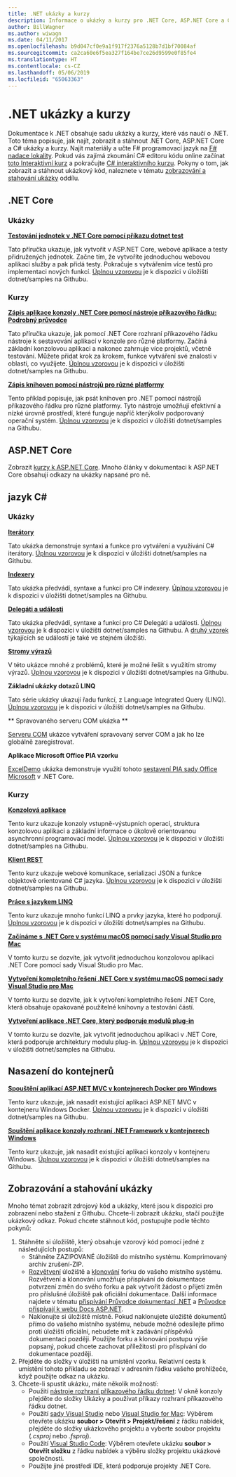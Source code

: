 ```yaml
---
title: .NET ukázky a kurzy
description: Informace o ukázky a kurzy pro .NET Core, ASP.NET Core a C# jazyk, který vám pomůže Další informace o rozhraní .NET.
author: BillWagner
ms.author: wiwagn
ms.date: 04/11/2017
ms.openlocfilehash: b9d047cf0e9a1f917f2376a5128b7d1bf70084af
ms.sourcegitcommit: ca2ca60e6f5ea327f164be7ce26d9599e0f85fe4
ms.translationtype: HT
ms.contentlocale: cs-CZ
ms.lasthandoff: 05/06/2019
ms.locfileid: "65063363"
---
```

# <a name="net-samples-and-tutorials"></a>.NET ukázky a kurzy

Dokumentace k .NET obsahuje sadu ukázky a kurzy, které vás naučí o .NET. Toto téma popisuje, jak najít, zobrazit a stáhnout .NET Core, ASP.NET Core a C# ukázky a kurzy. Najít materiály a učte F# programovací jazyk na [ F# nadace lokality](https://fsharp.org/learn.html). Pokud vás zajímá zkoumání C# editoru kódu online začínat [toto Interaktivní kurz](https://www.microsoft.com/net/learn/in-browser-tutorial/1) a pokračujte [ C# interaktivního kurzu](../csharp/tutorials/intro-to-csharp/index.md). Pokyny o tom, jak zobrazit a stáhnout ukázkový kód, naleznete v tématu [zobrazování a stahování ukázky](#viewing-and-downloading-samples) oddílu.

## <a name="net-core"></a>.NET Core

### <a name="samples"></a>Ukázky

**[Testování jednotek v .NET Core pomocí příkazu dotnet test](../core/testing/unit-testing-with-dotnet-test.md)**

Tato příručka ukazuje, jak vytvořit v ASP.NET Core, webové aplikace a testy přidružených jednotek. Začne tím, že vytvoříte jednoduchou webovou aplikaci služby a pak přidá testy. Pokračuje s vytvářením více testů pro implementaci nových funkcí. [Úplnou vzorovou](https://github.com/dotnet/samples/tree/master/core/getting-started/unit-testing-using-dotnet-test) je k dispozici v úložišti dotnet/samples na Githubu.

### <a name="tutorials"></a>Kurzy

**[Zápis aplikace konzoly .NET Core pomocí nástroje příkazového řádku: Podrobný průvodce](../core/tutorials/using-with-xplat-cli.md)**

Tato příručka ukazuje, jak pomocí .NET Core rozhraní příkazového řádku nástroje k sestavování aplikací v konzole pro různé platformy. Začíná základní konzolovou aplikaci a nakonec zahrnuje více projektů, včetně testování. Můžete přidat krok za krokem, funkce vytváření své znalosti v oblasti, co využijete. [Úplnou vzorovou](https://github.com/dotnet/samples/tree/master/core/console-apps) je k dispozici v úložišti dotnet/samples na Githubu.

**[Zápis knihoven pomocí nástrojů pro různé platformy](../core/tutorials/libraries.md)**

Tento příklad popisuje, jak psát knihoven pro .NET pomocí nástrojů příkazového řádku pro různé platformy. Tyto nástroje umožňují efektivní a nízké úrovně prostředí, které funguje napříč kterýkoliv podporovaný operační systém. [Úplnou vzorovou](https://github.com/dotnet/samples/tree/master/framework/libraries/frameworks-library) je k dispozici v úložišti dotnet/samples na Githubu.

## <a name="aspnet-core"></a>ASP.NET Core

Zobrazit [kurzy k ASP.NET Core](/aspnet/core/tutorials/). Mnoho články v dokumentaci k ASP.NET Core obsahují odkazy na ukázky napsané pro ně.

## <a name="c-language"></a>jazyk C#

### <a name="samples"></a>Ukázky

**[Iterátory](../csharp/iterators.md)**

Tato ukázka demonstruje syntaxi a funkce pro vytváření a využívání C# iterátory. [Úplnou vzorovou](https://github.com/dotnet/samples/tree/master/csharp/iterators) je k dispozici v úložišti dotnet/samples na Githubu.

**[Indexery](../csharp/indexers.md)**

Tato ukázka předvádí, syntaxe a funkcí pro C# indexery. [Úplnou vzorovou](https://github.com/dotnet/samples/tree/master/csharp/indexers) je k dispozici v úložišti dotnet/samples na Githubu.

**[Delegáti a události](../csharp/delegates-events.md)**

Tato ukázka předvádí, syntaxe a funkcí pro C# Delegáti a události. [Úplnou vzorovou](https://github.com/dotnet/samples/tree/master/csharp/delegates-and-events) je k dispozici v úložišti dotnet/samples na Githubu. A [druhý vzorek](https://github.com/dotnet/samples/tree/master/csharp/events) týkajících se událostí je také ve stejném úložišti.

**[Stromy výrazů](../csharp/expression-trees.md)**

V této ukázce mnohé z problémů, které je možné řešit s využitím stromy výrazů. [Úplnou vzorovou](https://github.com/dotnet/samples/tree/master/csharp/expression-trees) je k dispozici v úložišti dotnet/samples na Githubu.

**Základní ukázky dotazů LINQ**

Tato série ukázky ukazují řadu funkcí, z Language Integrated Query (LINQ). [Úplnou vzorovou](https://github.com/dotnet/samples/tree/master/core/linq/csharp) je k dispozici v úložišti dotnet/samples na Githubu.

** Spravovaného serveru COM ukázka **

[Serveru COM](https://github.com/dotnet/samples/tree/master/core/extensions/COMServerDemo) ukázce vytváření spravovaný server COM a jak ho lze globálně zaregistrovat.

**Aplikace Microsoft Office PIA vzorku**

[ExcelDemo](https://github.com/dotnet/samples/tree/master/core/extensions/ExcelDemo) ukázka demonstruje využití tohoto [sestavení PIA sady Office Microsoft](/visualstudio/vsto/office-primary-interop-assemblies) v .NET Core.

### <a name="tutorials"></a>Kurzy

**[Konzolová aplikace](../csharp/tutorials/console-teleprompter.md)**

Tento kurz ukazuje konzoly vstupně-výstupních operací, struktura konzolovou aplikaci a základní informace o úkolově orientovanou asynchronní programovací model. [Úplnou vzorovou](https://github.com/dotnet/samples/tree/master/csharp/getting-started/console-teleprompter) je k dispozici v úložišti dotnet/samples na Githubu.

**[Klient REST](../csharp/tutorials/console-webapiclient.md)**

Tento kurz ukazuje webové komunikace, serializaci JSON a funkce objektově orientované C# jazyka. [Úplnou vzorovou](https://github.com/dotnet/samples/tree/master/csharp/getting-started/console-webapiclient) je k dispozici v úložišti dotnet/samples na Githubu.

**[Práce s jazykem LINQ](../csharp/tutorials/working-with-linq.md)**

Tento kurz ukazuje mnoho funkcí LINQ a prvky jazyka, které ho podporují. [Úplnou vzorovou](https://github.com/dotnet/samples/tree/master/csharp/getting-started/console-linq) je k dispozici v úložišti dotnet/samples na Githubu.

**[Začínáme s .NET Core v systému macOS pomocí sady Visual Studio pro Mac](../core/tutorials/using-on-mac-vs.md)**

V tomto kurzu se dozvíte, jak vytvořit jednoduchou konzolovou aplikaci .NET Core pomocí sady Visual Studio pro Mac.

**[Vytvoření kompletního řešení .NET Core v systému macOS pomocí sady Visual Studio pro Mac](../core/tutorials/using-on-mac-vs-full-solution.md)**

V tomto kurzu se dozvíte, jak k vytvoření kompletního řešení .NET Core, která obsahuje opakovaně použitelné knihovny a testování částí.

**[Vytvoření aplikace .NET Core, který podporuje modulů plug-in](../core/tutorials/creating-app-with-plugin-support.md)**

V tomto kurzu se dozvíte, jak vytvořit jednoduchou aplikaci v .NET Core, která podporuje architektury modulu plug-in. [Úplnou vzorovou](https://github.com/dotnet/samples/tree/master/core/extensions/AppWithPlugin) je k dispozici v úložišti dotnet/samples na Githubu.

## <a name="deploying-to-containers"></a>Nasazení do kontejnerů

**[Spouštění aplikací ASP.NET MVC v kontejnerech Docker pro Windows](../framework/docker/aspnetmvc.md)**

Tento kurz ukazuje, jak nasadit existující aplikaci ASP.NET MVC v kontejneru Windows Docker. [Úplnou vzorovou](https://github.com/dotnet/samples/tree/master/framework/docker/MVCRandomAnswerGenerator) je k dispozici v úložišti dotnet/samples na Githubu.

**[Spuštění aplikace konzoly rozhraní .NET Framework v kontejnerech Windows](../framework/docker/console.md)**

Tento kurz ukazuje, jak nasadit existující aplikaci konzoly v kontejneru Windows. [Úplnou vzorovou](https://github.com/dotnet/samples/tree/master/framework/docker/ConsoleRandomAnswerGenerator) je k dispozici v úložišti dotnet/samples na Githubu.

## <a name="viewing-and-downloading-samples"></a>Zobrazování a stahování ukázky

Mnoho témat zobrazit zdrojový kód a ukázky, které jsou k dispozici pro zobrazení nebo stažení z Githubu. Chcete-li zobrazit ukázku, stačí použijte ukázkový odkaz. Pokud chcete stáhnout kód, postupujte podle těchto pokynů:

1. Stáhněte si úložiště, který obsahuje vzorový kód pomocí jedné z následujících postupů:
   * Stáhněte ZAZIPOVANÉ úložiště do místního systému. Komprimovaný archiv zrušení-ZIP.
   * [Rozvětvení](https://help.github.com/articles/fork-a-repo/) úložiště a [klonování](https://help.github.com/articles/cloning-a-repository/) forku do vašeho místního systému. Rozvětvení a klonování umožňuje přispívání do dokumentace potvrzení změn do svého forku a pak vytvořit žádost o přijetí změn pro příslušné úložiště pak oficiální dokumentace. Další informace najdete v tématu [přispívání Průvodce dokumentací .NET](https://github.com/dotnet/docs/blob/master/CONTRIBUTING.md) a [Průvodce přispívají k webu Docs ASP.NET](https://github.com/aspnet/Docs/blob/master/CONTRIBUTING.md).
   * Naklonujte si úložiště místně. Pokud naklonujete úložiště dokumentů přímo do vašeho místního systému, nebude možné odesílejte přímo proti úložišti oficiální, nebudete mít k zadávání příspěvků dokumentaci později. Použijte forku a klonování postupu výše popsaný, pokud chcete zachovat příležitosti pro přispívání do dokumentace později.
1. Přejděte do složky v úložišti na umístění vzorku. Relativní cesta k umístění tohoto příkladu se zobrazí v adresním řádku vašeho prohlížeče, když použijte odkaz na ukázku.
1. Chcete-li spustit ukázku, máte několik možností:
   * Použití [nástroje rozhraní příkazového řádku dotnet](../core/tools/index.md): V okně konzoly přejděte do složky Ukázky a používat příkazy rozhraní příkazového řádku dotnet.
   * Použití [sady Visual Studio](https://visualstudio.microsoft.com/vs/?utm_medium=microsoft&utm_source=docs.microsoft.com&utm_campaign=inline+link) nebo [Visual Studio for Mac](https://visualstudio.microsoft.com/vs/mac/?utm_medium=microsoft&utm_source=docs.microsoft.com&utm_campaign=inline+link): Výběrem otevřete ukázku **soubor > Otevřít > Projekt/řešení** z řádku nabídek, přejděte do složky ukázkového projektu a vyberte soubor projektu (*.csproj* nebo *.fsproj*).
   * Použití [Visual Studio Code](https://code.visualstudio.com/): Výběrem otevřete ukázku **soubor > Otevřít složku** z řádku nabídek a výběru složky projektu ukázkové společnosti.
   * Použijte jiné prostředí IDE, která podporuje projekty .NET Core.
